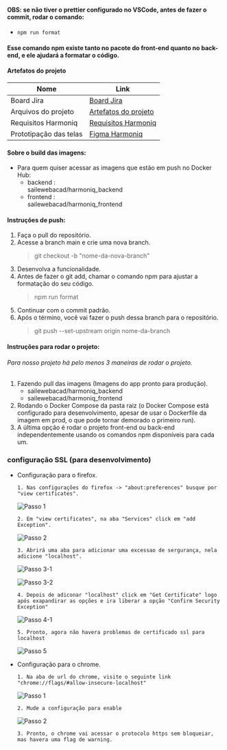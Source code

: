 #### OBS: se não tiver o prettier configurado no VSCode, antes de fazer o commit, rodar o comando:

- `npm run format`

#### Esse comando npm existe tanto no pacote do front-end quanto no back-end, e ele ajudará a formatar o código.

#### Artefatos do projeto

| Nome                   | Link                                                                                                                                                                                   |
| ---------------------- | -------------------------------------------------------------------------------------------------------------------------------------------------------------------------------------- |
| Board Jira             | [Board Jira](https://girlana.atlassian.net/jira/software/projects/HAR/boards/2/backlog?selectedIssue=HAR-1&atlOrigin=eyJpIjoiODdjYmE0NDkwZDBhNGQ0OTljZTMwM2RmMThhMGYwNjIiLCJwIjoiaiJ9) |
| Arquivos do projeto    | [Artefatos do projeto](https://drive.google.com/drive/u/1/folders/16TCtNZZ3lYauk0t9vL2RTFM7vuZV1jdy)                                                                                   |
| Requisitos Harmoniq    | [Requisitos Harmoniq](https://docs.google.com/presentation/d/10web-aG_SvuQ1wdRRtHusYH86GY_ZnVB/edit#slide=id.p1)                                                                       |
| Prototipação das telas | [Figma Harmoniq](https://www.figma.com/design/RBa7DIUBbVLbq2b5RB4iv2/Harmoniq?node-id=0-1)                                                                                             |

#### Sobre o build das imagens:

- Para quem quiser acessar as imagens que estão em push no Docker Hub:
  - backend : <br> sailewebacad/harmoniq_backend
  - frontend : <br> sailewebacad/harmoniq_frontend

#### Instruções de push:

1. Faça o pull do repositório.
2. Acesse a branch main e crie uma nova branch.
   > git checkout -b "nome-da-nova-branch"
3. Desenvolva a funcionalidade.
4. Antes de fazer o git add, chamar o comando npm para ajustar a formatação do seu código.
   > npm run format
5. Continuar com o commit padrão.
6. Após o término, você vai fazer o push dessa branch para o repositório.
   > git push --set-upstream origin nome-da-branch

#### Instruções para rodar o projeto:

###### Para nosso projeto há pelo menos 3 maneiras de rodar o projeto.

1. Fazendo pull das imagens (Imagens do app pronto para produção).
   - sailewebacad/harmoniq_backend
   - sailewebacad/harmoniq_frontend
2. Rodando o Docker Compose da pasta raiz (o Docker Compose está configurado para desenvolvimento, apesar de usar o Dockerfile da imagem em prod, o que pode tornar demorado o primeiro run).
3. A última opção é rodar o projeto front-end ou back-end independentemente usando os comandos npm disponíveis para cada um.

### configuração SSL (para desenvolvimento)

- Configuração para o firefox.

      1. Nas configurações do firefox -> "about:preferences" busque por "view certificates".

  ![Passo 1](./imgReadme/firefox1.png)

      2. Em "view certificates", na aba "Services" click em "add Exception".

  ![Passo 2](./imgReadme/firefox2.png)

      3. Abrirá uma aba para adicionar uma excessao de sergurança, nela adicione "localhost".

  ![Passo 3-1](./imgReadme/firefox3.png)

  ![Passo 3-2](./imgReadme/firefox4.png)

      4. Depois de adiconar "localhost" click em "Get Certificate" logo após exapandirar as opções e ira liberar a opção "Confirm Security Exception"

  ![Passo 4-1](./imgReadme/firefox5.png)

      5. Pronto, agora não havera problemas de certificado ssl para localhost

  ![Passo 5](./imgReadme/firefox6.png)

- Configuração para o chrome.

      1. Na aba de url do chrome, visite o seguinte link "chrome://flags/#allow-insecure-localhost"

  ![Passo 1](./imgReadme/chrome1.png)

      2. Mude a configuração para enable

  ![Passo 2](./imgReadme/chrome2.png)

      3. Pronto, o chrome vai acessar o protocolo https sem bloqueiar, mas havera uma flag de warning.
